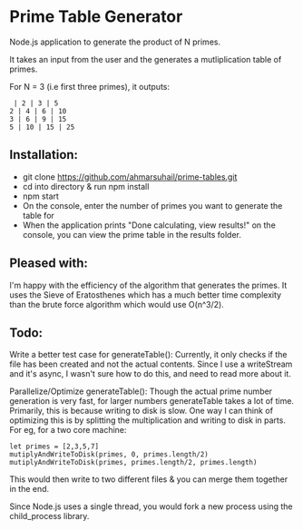 # Prime Table Generator #

Node.js application to generate the product of N primes.

It takes an input from the user and the generates a mutliplication table of primes. 

For N = 3 (i.e first three primes), it outputs:

 ``` 
  | 2 | 3 | 5 
2 | 4 | 6 | 10
3 | 6 | 9 | 15
5 | 10 | 15 | 25 
```

## Installation:

* git clone https://github.com/ahmarsuhail/prime-tables.git
* cd into directory & run npm install
* npm start
* On the console, enter the number of primes you want to generate the table for
* When the application prints "Done calculating, view results!" on the console, you can view the prime table in the results folder.

## Pleased with:

I'm happy with the efficiency of the algorithm that generates the primes. It uses the Sieve of Eratosthenes which has a much better time complexity than the brute force algorithm which would use O(n^3/2).

## Todo:

Write a better test case for generateTable():
 Currently, it only checks if the file has been created and not the actual contents. Since I use a writeStream and it's async, I wasn't sure how to do this, and need to read more about it.

Parallelize/Optimize generateTable(): 
Though the actual prime number generation is very fast, for larger numbers generateTable takes a lot of time.
Primarily, this is because writing to disk is slow. One way I can think of optimizing this is by splitting the multiplication and writing to disk in parts. 
For eg, for a two core machine: 

```
let primes = [2,3,5,7]
mutiplyAndWriteToDisk(primes, 0, primes.length/2)
mutiplyAndWriteToDisk(primes, primes.length/2, primes.length)
``` 

This would then write to two different files & you can merge them together in the end.

Since Node.js uses a single thread, you would fork a new process using the child_process library.

